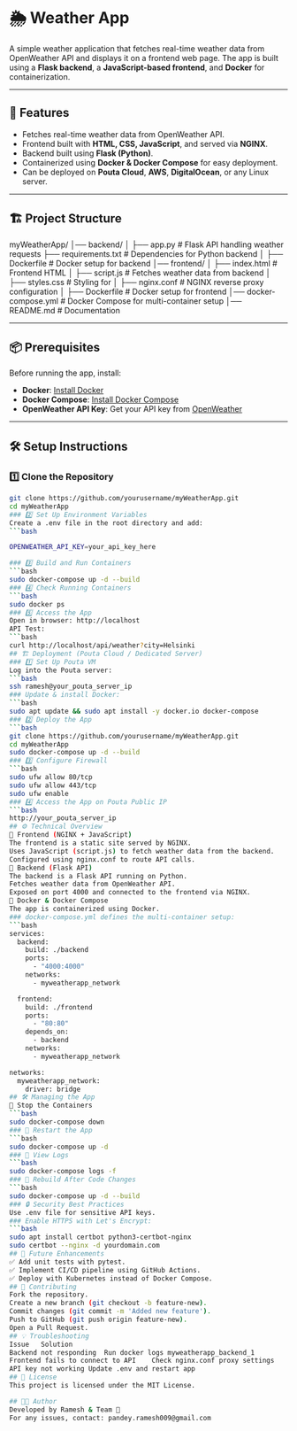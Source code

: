 
# 🌦️ Weather App

A simple weather application that fetches real-time weather data from OpenWeather API and displays it on a frontend web page. The app is built using a **Flask backend**, a **JavaScript-based frontend**, and **Docker** for containerization.

---

## 🚀 Features

- Fetches real-time weather data from OpenWeather API.
- Frontend built with **HTML, CSS, JavaScript**, and served via **NGINX**.
- Backend built using **Flask (Python)**.
- Containerized using **Docker & Docker Compose** for easy deployment.
- Can be deployed on **Pouta Cloud**, **AWS**, **DigitalOcean**, or any Linux server.

---

## 🏗️ Project Structure

myWeatherApp/
│── backend/ 
│ ├── app.py # Flask API handling weather requests
  ├── requirements.txt # Dependencies for Python backend
│ ├── Dockerfile # Docker setup for backend
│── frontend/ 
│ ├── index.html # Frontend HTML 
│ ├── script.js # Fetches weather data from backend
│ ├── styles.css # Styling for 
│ ├── nginx.conf # NGINX reverse proxy configuration
│ ├── Dockerfile # Docker setup for frontend 
│── docker-compose.yml # Docker Compose for multi-container setup
│── README.md # Documentation


---

## 📦 Prerequisites

Before running the app, install:

- **Docker**: [Install Docker](https://docs.docker.com/get-docker/)
- **Docker Compose**: [Install Docker Compose](https://docs.docker.com/compose/install/)
- **OpenWeather API Key**: Get your API key from [OpenWeather](https://openweathermap.org/api)

---

## 🛠️ Setup Instructions

### 1️⃣ Clone the Repository
```bash
git clone https://github.com/yourusername/myWeatherApp.git
cd myWeatherApp
### 2️⃣ Set Up Environment Variables
Create a .env file in the root directory and add:
```bash

OPENWEATHER_API_KEY=your_api_key_here

### 3️⃣ Build and Run Containers
```bash
sudo docker-compose up -d --build
### 4️⃣ Check Running Containers
```bash
sudo docker ps
### 5️⃣ Access the App
Open in browser: http://localhost
API Test:
```bash
curl http://localhost/api/weather?city=Helsinki
## 🏗️ Deployment (Pouta Cloud / Dedicated Server)
### 1️⃣ Set Up Pouta VM
Log into the Pouta server:
```bash
ssh ramesh@your_pouta_server_ip
### Update & install Docker:
```bash
sudo apt update && sudo apt install -y docker.io docker-compose
### 2️⃣ Deploy the App
```bash
git clone https://github.com/yourusername/myWeatherApp.git
cd myWeatherApp
sudo docker-compose up -d --build
### 3️⃣ Configure Firewall
```bash
sudo ufw allow 80/tcp
sudo ufw allow 443/tcp
sudo ufw enable
### 4️⃣ Access the App on Pouta Public IP
```bash
http://your_pouta_server_ip
## ⚙️ Technical Overview
🔹 Frontend (NGINX + JavaScript)
The frontend is a static site served by NGINX.
Uses JavaScript (script.js) to fetch weather data from the backend.
Configured using nginx.conf to route API calls.
🔹 Backend (Flask API)
The backend is a Flask API running on Python.
Fetches weather data from OpenWeather API.
Exposed on port 4000 and connected to the frontend via NGINX.
🔹 Docker & Docker Compose
The app is containerized using Docker.
### docker-compose.yml defines the multi-container setup:
```bash
services:
  backend:
    build: ./backend
    ports:
      - "4000:4000"
    networks:
      - myweatherapp_network

  frontend:
    build: ./frontend
    ports:
      - "80:80"
    depends_on:
      - backend
    networks:
      - myweatherapp_network

networks:
  myweatherapp_network:
    driver: bridge
## 🛠️ Managing the App
🛑 Stop the Containers
```bash
sudo docker-compose down
### 🔄 Restart the App
```bash
sudo docker-compose up -d
### 🐳 View Logs
```bash
sudo docker-compose logs -f
### 🔄 Rebuild After Code Changes
```bash
sudo docker-compose up -d --build
### 🔒 Security Best Practices
Use .env file for sensitive API keys.
### Enable HTTPS with Let's Encrypt:
```bash
sudo apt install certbot python3-certbot-nginx
sudo certbot --nginx -d yourdomain.com
## 📝 Future Enhancements
✅ Add unit tests with pytest.
✅ Implement CI/CD pipeline using GitHub Actions.
✅ Deploy with Kubernetes instead of Docker Compose.
## 🤝 Contributing
Fork the repository.
Create a new branch (git checkout -b feature-new).
Commit changes (git commit -m 'Added new feature').
Push to GitHub (git push origin feature-new).
Open a Pull Request.
## 💡 Troubleshooting
Issue	Solution
Backend not responding	Run docker logs myweatherapp_backend_1
Frontend fails to connect to API	Check nginx.conf proxy settings
API key not working	Update .env and restart app
## 📜 License
This project is licensed under the MIT License.

## 👨‍💻 Author
Developed by Ramesh & Team 🚀
For any issues, contact: pandey.ramesh009@gmail.com


